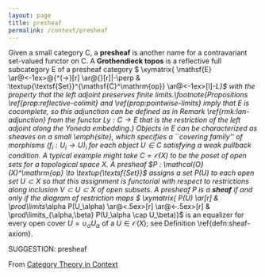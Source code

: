 ```yaml
---
layout: page
title: presheaf
permalink: /context/presheaf
---
```

Given a small category $\mathsf{C}$, a **presheaf** is another name for a contravariant set-valued functor on $\mathsf{C}$.  A **Grothendieck topos** is a reflective full subcategory $\mathsf{E}$ of a presheaf category
$ \xymatrix{ \mathsf{E} \ar@<-1ex>@{^(->}[r] \ar@{}[r]|-\perp & \textup{\textsf{Set}}^{\mathsf{C}^\mathrm{op}} \ar@<-1ex>[l]_-L}$ with the property that the left adjoint preserves finite limits.\footnote{Propositions \ref{prop:reflective-colimit} and \ref{prop:pointwise-limits} imply that $\mathsf{E}$ is cocomplete, so this adjunction can be defined as in Remark \ref{rmk:lan-adjunction} from the functor $L y : \mathsf{C} \to \mathsf{E}$ that is the restriction of the left adjoint along the Yoneda embedding.}
 Objects in $\mathsf{E}$ can be characterized as sheaves on a small \emph{site}, which specifies a ``covering family'' of morphisms $(f_i : U_i \to U)_i$ for each object $U \in \mathsf{C}$ satisfying a weak pullback condition. A typical example might take $\mathsf{C} =\mathcal{O}(X)$ to be the poset of open sets for a topological space $X$. A presheaf $P : \mathcal{O}(X)^\mathrm{op} \to \textup{\textsf{Set}}$ assigns a set $P(U)$ to each open set $U \subset X$ so that this assignment is functorial with respect to restrictions along inclusion $V \subset U \subset X$ of open subsets. A presheaf $P$ is a **sheaf** if and only if the diagram of restriction maps
$ \xymatrix{ P(U) \ar[r] & \prod\limits_\alpha P(U_\alpha) \ar@<.5ex>[r] \ar@<-.5ex>[r] & \prod\limits_{\alpha,\beta} P(U_\alpha \cap U_\beta)}$ is an equalizer for every open cover $U = \cup_\alpha U_\alpha$ of a $U \in \mathcal{O}(X)$; see Definition \ref{defn:sheaf-axiom}.

SUGGESTION: presheaf

From [Category Theory in Context](https://mathgloss.github.io/MathGloss/context.html)